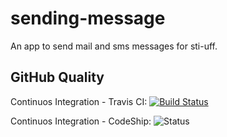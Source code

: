 sending-message
===============

An app to send mail and sms messages for sti-uff.

GitHub Quality
---

Continuos Integration - Travis CI: [![Build Status](https://travis-ci.org/sti-uff/hermes-message.png?branch=master)](https://travis-ci.org/sti-uff/hermes-message)

Continuos Integration - CodeShip:  ![Status](https://www.codeship.io/projects/f63712b0-eb39-0130-ce21-56dd0499d72b/status)
